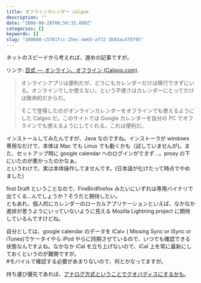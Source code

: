 ```yaml
---
title: オフラインカレンダー calgoo
description: ""
date: "2006-08-28T08:50:35.000Z"
categories: []
keywords: []
slug: "200608-c5701fcc-25ec-4e65-af72-3b83ac479795"
---
```


ネットのスピードから考えれば、遅めの記事ですが。

リンク: [百式  —  オンライン、オフライン (Calgoo.com)](http://www.100shiki.com/archives/2006/08/_calgoocom.html "百式 - オンライン、オフライン (Calgoo.com)").

> オンラインアプリは便利だが、どうにもカレンダーだけは移行できずにいる。オンラインでしか使えない、という不便さはカレンダーにとってだけは致命的だからだ。

> そこで登場したのがオンラインカレンダーをオフラインでも使えるようにした Calgoo だ。このサイトでは Google カレンダーを自分の PC でオフラインでも使えるようにしてくれる。これは便利だ。

インストールしてみたんですが、Java なのですね。インストーラが windows 専用なだけで、本体は Mac でも Linux でも動くかも（試していませんが)。また、セットアップ時に google calendar へのログインができず…。proxy の下にいたのが悪かったのかなぁ。  
というわけで、実は本体操作してませんです。(日本語が化けたって時点でやめました)

first Draft ということなので、FireBirdfirefox みたいにいずれは専用バイナリで出てくる…んでしょうか？そうだと期待したい。  
ともあれ、個人的にカレンダーのローカルアプリケーションといえば、なかなか進捗が思うようにいっていないように見える Mozilla Lightning project に期待しているんですけどね。

自分としては、google calendar のデータを iCal+ ( Missing Sync or iSync or iTunes)でケータイやら iPod やらに同期させているので、いつでも確認できる状態なんですよね。なかなか iCal を立ち上げないので、iCal 上を常に最新にしておくというのが難関ですが。  
#モバイルで確認する必要があまりないので、何とかなってますが。

持ち運び優先であれば、[アナログ方式ということでクオバディスにするかも](/posts/9a6b0ef3-8150-4a2f-be2a-1e4bbda81bc4/)。
